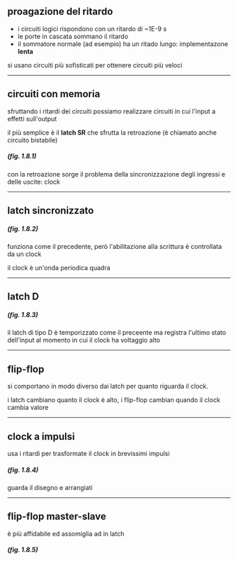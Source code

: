 ## proagazione del ritardo

* i circuiti logici rispondono con un ritardo di  ~1E-9 s
* le porte in cascata sommano il ritardo
* il sommatore normale (ad esempio) ha un ritado lungo: implementazone **lenta**

si usano circuiti più sofisticati per ottenere circuiti più veloci

---
## circuiti con memoria

sfruttando i ritardi dei circuiti possiamo realizzare circuiti in cui l'input a effetti sull'output

il più semplice è il **latch SR** che sfrutta la retroazione (è chiamato anche circuito bistabile)

##### (fig. 1.8.1)

con la retroazione sorge il problema della sincronizzazione degli ingressi e delle uscite:
clock

---
## latch sincronizzato

##### (fig. 1.8.2)

funziona come il precedente, però l'abilitazione alla scrittura è controllata da un clock

il clock è un'onda periodica quadra

---
## latch D

##### (fig. 1.8.3)

il latch di tipo D è temporizzato come il preceente ma registra l'ultimo stato dell'input
al momento in cui il clock ha voltaggio alto

---
## flip-flop

si comportano in modo diverso dai latch per quanto riguarda il clock.

i latch cambiano quanto il clock è alto, i flip-flop cambian quando il clock cambia valore

---
## clock a impulsi

usa i ritardi per trasformate il clock in brevissimi impulsi

#####  (fig. 1.8.4)

guarda il disegno e arrangiati

---
## flip-flop master-slave

è più affidabile ed assomiglia ad in latch

#####  (fig. 1.8.5)